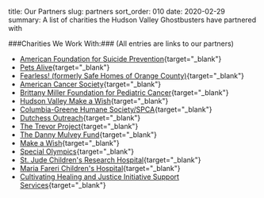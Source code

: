 title: Our Partners
slug: partners
sort_order: 010
date: 2020-02-29
summary: A list of charities the Hudson Valley Ghostbusters have partnered with

###Charities We Work With:###
(All entries are links to our partners)

* [American Foundation for Suicide Prevention](https://afsp.org/){target="_blank"}
* [Pets Alive](https://www.petsalive.com/){target="_blank"}
* [Fearless! (formerly Safe Homes of Orange County)](https://fearlesshv.org/){target="_blank"}
* [American Cancer Society](https://www.cancer.org/){target="_blank"}
* [Brittany Miller Foundation for Pediatric Cancer](http://brittanymiller.org/wordpress1/){target="_blank"}
* [Hudson Valley Make a Wish](https://hudson.wish.org/){target="_blank"}
* [Columbia-Greene Humane Society/SPCA](https://cghs.org/){target="_blank"}
* [Dutchess Outreach](https://dutchessoutreach.org){target="_blank"}
* [The Trevor Project](https://www.thetrevorproject.org){target="_blank"}
* [The Danny Mulvey Fund](https://www.facebook.com/TheDannyMulveyFund/){target="_blank"}
* [Make a Wish](https://wish.org/hudson){target="_blank"}
* [Special Olympics](https://www.specialolympics-ny.org/regions/hudson-valley/){target="_blank"}
* [St. Jude Children's Research Hospital](https://www.stjude.org){target="_blank"}
* [Maria Fareri Children's Hospital](https://www.mariafarerichildrens.org/){target="_blank"}
* [Cultivating Healing and Justice Initiative Support Services](https://chjiss.org/){target="_blank"}
